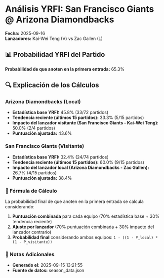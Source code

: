 # Análisis YRFI: San Francisco Giants @ Arizona Diamondbacks

**Fecha:** 2025-09-16  
**Lanzadores:** Kai-Wei Teng (V) vs Zac Gallen (L)

## 📊 Probabilidad YRFI del Partido

**Probabilidad de que anoten en la primera entrada:** 65.3%

## 🔍 Explicación de los Cálculos

### Arizona Diamondbacks (Local)
- **Estadística base YRFI:** 45.8% (33/72 partidos)
- **Tendencia reciente (últimos 15 partidos):** 33.3% (5/15 partidos)
- **Impacto del lanzador visitante (San Francisco Giants - Kai-Wei Teng):** 50.0% (2/4 partidos)
- **Puntuación ajustada:** 43.6%

### San Francisco Giants (Visitante)
- **Estadística base YRFI:** 32.4% (24/74 partidos)
- **Tendencia reciente (últimos 15 partidos):** 60.0% (9/15 partidos)
- **Impacto del lanzador local (Arizona Diamondbacks - Zac Gallen):** 26.7% (4/15 partidos)
- **Puntuación ajustada:** 38.4%

### 📝 Fórmula de Cálculo

La probabilidad final de que anoten en la primera entrada se calcula considerando:
1. **Puntuación combinada** para cada equipo (70% estadística base + 30% tendencia reciente)
2. **Ajuste por lanzador** (70% puntuación combinada + 30% impacto del lanzador contrario)
3. **Probabilidad final** considerando ambos equipos: `1 - ((1 - P_local) * (1 - P_visitante))`

### 📌 Notas Adicionales

- **Generado el:** 2025-09-15 13:21:55
- **Fuente de datos:** season_data.json
